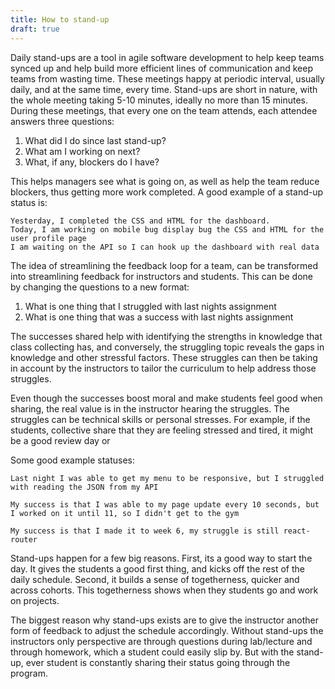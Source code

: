 ```yaml
---
title: How to stand-up
draft: true
---
```


Daily stand-ups are a tool in agile software development to help keep teams synced up and help build more efficient lines of communication and keep teams from wasting time. These meetings happy at periodic interval, usually daily, and at the same time, every time. Stand-ups are short in nature, with the whole meeting taking 5-10 minutes, ideally no more than 15 minutes. During these meetings, that every one on the team attends, each attendee answers three questions: 

1) What did I do since last stand-up?
2) What am I working on next?
3) What, if any, blockers do I have?

This helps managers see what is going on, as well as help the team reduce blockers, thus getting more work completed. A good example of a stand-up status is: 

```
Yesterday, I completed the CSS and HTML for the dashboard.
Today, I am working on mobile bug display bug the CSS and HTML for the user profile page
I am waiting on the API so I can hook up the dashboard with real data
```

The idea of streamlining the feedback loop for a team, can be transformed into streamlining feedback for instructors and students. This can be done by changing the questions to a new format: 

1) What is one thing that I struggled with last nights assignment
2) What is one thing that was a success with last nights assignment

The successes shared help with identifying the strengths in knowledge that class collecting has, and conversely, the struggling topic reveals the gaps in knowledge and other stressful factors. These struggles can then be taking in account by the instructors to tailor the curriculum to help address those struggles.  

Even though the successes boost moral and make students feel good when sharing, the real value is in the instructor hearing the struggles. The struggles can be technical skills or personal stresses. For example, if the students, collective share that they are feeling stressed and tired, it might be a good review day or 


Some good example statuses:

```
Last night I was able to get my menu to be responsive, but I struggled with reading the JSON from my API
```

```
My success is that I was able to my page update every 10 seconds, but I worked on it until 11, so I didn't get to the gym
```

```
My success is that I made it to week 6, my struggle is still react-router
``` 

Stand-ups happen for a few big reasons. First, its a good way to start the day. It gives the students a good first thing, and kicks off the rest of the daily schedule. Second, it builds a sense of togetherness, quicker and across cohorts. This togetherness shows when they students go and work on projects. 

The biggest reason why stand-ups exists are to give the instructor another form of feedback to adjust the schedule accordingly. Without stand-ups the instructors only perspective are through questions during lab/lecture and through homework, which a student could easily slip by. But with the stand-up, ever student is constantly sharing their status going through the program. 